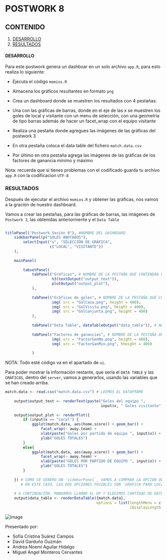 # POSTWORK 8
## CONTENIDO
1. [DESARROLLO](#desarrollo)
2. [RESULTADOS](#resultados)
#### DESARROLLO

Para este postwork genera un dashboar en un solo archivo `app.R`, para esto realiza lo siguiente: 

- Ejecuta el código `momios.R`

- Almacena los gráficos resultantes en formato `png` 

- Crea un dashboard donde se muestren los resultados con 4 pestañas:
   
- Una con las gráficas de barras, donde en el eje de las x se muestren los goles de local y visitante con un menu de selección, con una geometria de tipo barras además de hacer un facet_wrap con el equipo visitante
   
- Realiza una pestaña donde agregues las imágenes de las gráficas del postwork 3
    
- En otra pestaña coloca el data table del fichero `match.data.csv` 
    
- Por último en otra pestaña agrega las imágenes de las gráficas de los factores de ganancia mínimo y máximo

Nota: recuerda que si tienes problemas con el codificado guarda tu archivo `app.R` con la codificacion `UTF-8`

### RESULTADOS
Después de ejecutar el archivo `momios.R` y obtener las gráficas, nos vamos a la gración de nuestro dashboard.

Vamos a crear las pestañas, para las gráficas de barras, las imágenes de `Postwork 3`, las obtenidas anteriormente y el `Data Table`

```R

titlePanel("Postwork Sesión 8"), #NOMBRE DEL DASHBOARD
    sidebarPanel(p("GOLES ANOTADOS"), 
        selectInput("x", "SELECCIÓN DE GRÁFICA", 
                    c("LOCAL", "VISITANTE"))
    ),
    
    mainPanel(
        
        tabsetPanel(
            tabPanel("Gráficas", # NOMBRE DE LA PESTAÑA QUE CONTENDRA LAS GRÁFICAS
                     h3(textOutput("output_text")), 
                     plotOutput("output_plot"),
            ),
            
            tabPanel("Gráficas de goles", # NOMBRE DE LA PESTAÑA QUE CONTIENE LAS IMGS DEL POSTWORK 3
                     img( src = "GolCasa.png", height = 400),
                     img( src = "GolVisita.png", height = 400),
                     img( src = "GolConjunta.png", height = 400)
            ),
            
            tabPanel("Data Table", dataTableOutput("data_table")), # NOMBRE DE LA PESTAÑA QUE TENDRÁ EL DATA TABLE
            
            tabPanel("Factores de ganancias", # NOMBRE DE LA PESTAÑA QUE TENDRÁN LAS IMÁGENES QUE SE OBTUVIERON CON EL ARCHIVO MIMIOS.R
                     img( src = "FactorGanMa.png", height = 400),
                     img( src = "FactorGanMin.png", hheight = 400)
                     
            )
```
NOTA: Todo esté código va en el apartado de `ui`.

Para poder mostrar la información restante, que sería el `DATA TABLE` y las `GRÁFICAS`, dentro del `server`, vamos a generarlos, usando las variables que se han creado arriba.

```R
match.data <- read.csv("match.data.csv") # LEEMOS EL DATAFRAME 
    
    output$output_text <- renderText(paste("Goles del equipo ", 
                                           input$x, " Goles visitante")) # GENERAMOS TEXTO DE SALIDA, QUE APARECERÁ EN CADA GRÁFICA
    
    output$output_plot <- renderPlot({
        if (input$x == "Local") {
            ggplot(match.data, aes(home.score)) + geom_bar() + 
                facet_wrap(~ away.team) +
                xlab(paste("Goles por partido de equipo ", input$x)) +
                ylab("GOLES TOTALES")
        }
        else{
            ggplot(match.data, aes(away.score)) + geom_bar() + 
                facet_wrap(~ away.team) +
                xlab(paste("GOLES POR PARTIDO DE EQUIPO ", input$x)) +
                ylab("GOLES TOTALES")
        }
        
    }) # COMO SE GENERO UN `sidebarPanel`, VAMOS A COMPRAR LA OPCIÓN QUE SE ELIGE PARA QUE AL MOMENTO DE GENERAR LA GRÁFICA, NOS ARROJE LA CORRECTA,
       # EN ESTE CASO, LAS DOS OPCIONES POSIBLES SON `GRÁFICA PARA LOCAL` Y `GRÁFICA PARA VISITANTE`
    
    # A CONTINUACIÓN, MANDAMOS LLAMAR EL DF Y ELEGIMOS CANTIDAD DE DATOS QUE APARECERÁN EN PANTALLA
    output$data_table <- renderDataTable({match.data},
                                         options = list(lengthMenu = c(50,70,100),
                                                        iDisplayLength = 30)) 
```

![image](www/POSTWORK.png)

Presentado por: 

* Sofía Cristina Suárez Campos
* David Garduño Guzmán
* Andrea Noemi Aguilar Hidalgo
* Miguel Angel Monteros Cervantes
